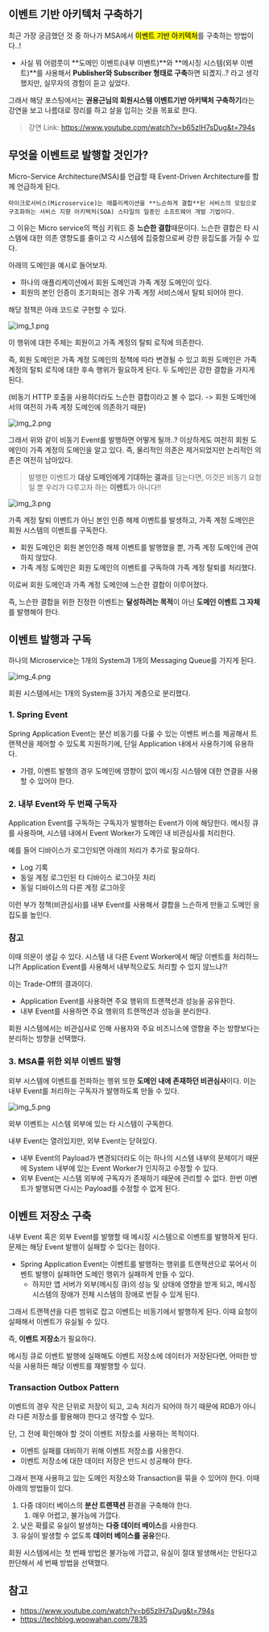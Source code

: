 ## 이벤트 기반 아키텍처 구축하기

최근 가장 궁금했던 것 중 하나가 MSA에서 <mark>이벤트 기반 아키텍처</mark>를 구축하는 방법이다..!
- 사실 뭐 어렴풋이 **도메인 이벤트(내부 이벤트)**와 **메시징 시스템(외부 이벤트)**를 사용해서 **Publisher와 Subscriber 형태로 구축**하면 되곘지..? 라고 생각했지만, 실무자의 경험이 듣고 싶었다.

그래서 해당 포스팅에서는 **권용근님의 회원시스템 이벤트기반 아키텍처 구축하기**라는 강연을 보고 나름대로 정리를 하고 살을 입히는 것을 목표로 한다.

> 강연 Link: https://www.youtube.com/watch?v=b65zIH7sDug&t=794s

## 무엇을 이벤트로 발행할 것인가?

Micro-Service Architecture(MSA)를 언급할 때 Event-Driven Architecture를 함께 언급하게 된다.

```
마이크로서비스(Microservice)는 애플리케이션을 **느슨하게 결합**된 서비스의 모임으로
구조화하는 서비스 지향 아키텍처(SOA) 스타일의 일종인 소프트웨어 개발 기법이다.
```

그 이유는 Micro service의 핵심 키워드 중 **느슨한 결합**때문이다. 느슨한 결합은 타 시스템에 대한 의존 영향도를 줄이고 각 시스템에 집중함으로써 강한 응집도를 가질 수 있다.

아래의 도메인을 예시로 들어보자.
- 하나의 애플리케이션에서 회원 도메인과 가족 계정 도메인이 있다.
- 회원의 본인 인증이 초기화되는 경우 가족 계정 서비스에서 탈퇴 되어야 한다.

해당 정책은 아래 코드로 구현할 수 있다.

![img_1.png](img_1.png)

이 행위에 대한 주체는 회원이고 가족 계정의 탈퇴 로직에 의존한다.

즉, 회원 도메인은 가족 계정 도메인의 정책에 따라 변경될 수 있고 회원 도메인은 가족 계정의 탈퇴 로직에 대한 후속 행위가 필요하게 된다. 두 도메인은 강한 결합을 가지게 된다.

(비동기 HTTP 호출을 사용하더라도 느슨한 결합이라고 볼 수 없다. -> 회원 도메인에서의 여전히 가족 계정 도메인에 의존하기 때문)

![img_2.png](img_2.png)

그래서 위와 같이 비동기 Event를 발행하면 어떻게 될까..? 이상하게도 여전히 회원 도메인이 가족 계정의 도메인을 알고 있다. 즉, 물리적인 의존은 제거되었지만 논리적인 의존은 여전히 남아있다.

> 발행한 이벤트가 **대상 도메인에게 기대하는 결과**를 담는다면, 이것은 비동기 요청일 뿐 우리가 다루고자 하는 **이벤트**가 아니다!! 

![img_3.png](img_3.png) 

가족 계정 탈퇴 이벤트가 아닌 본인 인증 해제 이벤트를 발생하고, 가족 계정 도메인은 회원 시스템의 이벤트를 구독한다.
- 회원 도메인은 회원 본인인증 해제 이벤트를 발행했을 뿐, 가족 계정 도메인에 관여하지 않았다.
- 가족 계정 도메인은 회원 도메인의 이벤트를 구독하여 가족 계정 탈퇴를 처리했다.

이로써 회원 도메인과 가족 계정 도메인에 느슨한 결합이 이루어졌다.

즉, 느슨한 결합을 위한 진정한 이벤트는 **달성하려는 목적**이 아닌 **도메인 이벤트 그 자체**를 발행해야 한다.

## 이벤트 발행과 구독

하나의 Microservice는 1개의 System과 1개의 Messaging Queue를 가지게 된다.

![img_4.png](img_4.png)

회원 시스템에서는 1개의 System을 3가지 계층으로 분리했다.

### 1. Spring Event

Spring Application Event는 분산 비동기를 다룰 수 있는 이벤트 버스를 제공해서 트랜잭션을 제어할 수 있도록 지원하기에, 단일 Application 내에서 사용하기에 유용하다.
- 가령, 이벤트 발행의 경우 도메인에 영향이 없이 메시징 시스템에 대한 연결을 사용할 수 있어야 한다.

### 2. 내부 Event와 두 번째 구독자

Application Event를 구독하는 구독자가 발행하는 Event가 이에 해당한다. 메시징 큐를 사용하며, 시스템 내에서 Event Worker가 도메인 내 비관심사를 처리한다.

예를 들어 디바이스가 로그인되면 아래의 처리가 추가로 필요하다.
- Log 기록
- 동일 계정 로그인된 타 디바이스 로그아웃 처리
- 동일 디바이스의 다른 계정 로그아웃

이런 부가 정책(비관심사)를 내부 Event를 사용해서 결합을 느슨하게 만들고 도메인 응집도를 높인다.

### 참고

이때 의문이 생길 수 있다. 시스템 내 다른 Event Worker에서 해당 이벤트를 처리하느냐?! Application Event를 사용해서 내부적으로도 처리할 수 있지 않느냐?!

이는 Trade-Off의 결과이다.
- Application Event를 사용하면 주요 행위의 트랜잭션과 성능을 공유한다.
- 내부 Event를 사용하면 주요 행위의 트랜잭션과 성능을 분리한다.

회원 시스템에서는 비관심사로 인해 사용자와 주요 비즈니스에 영향을 주는 방향보다는 분리하는 방향을 선택했다.

### 3. MSA를 위한 외부 이벤트 발행

외부 시스템에 이벤트를 전파하는 행위 또한 **도메인 내에 존재하던 비관심사**이다. 이는 내부 Event를 처리하는 구독자가 발행하도록 만들 수 있다.

![img_5.png](img_5.png)

외부 이벤트는 시스템 외부에 있는 타 시스템이 구독한다.

내부 Event는 열려있지만, 외부 Event는 닫혀있다.
- 내부 Event의 Payload가 변경되더라도 이는 하나의 시스템 내부의 문제이기 때문에 System 내부에 있는 Event Worker가 인지하고 수정할 수 있다.
- 외부 Event는 시스템 외부에 구독자가 존재하기 때문에 관리할 수 없다. 한번 이벤트가 발행되면 다시는 Payload를 수정할 수 없게 된다.

## 이벤트 저장소 구축

내부 Event 혹은 외부 Event를 발행할 때 메시징 시스템으로 이벤트를 발행하게 된다. 문제는 해당 Event 발행이 실패할 수 있다는 점이다.

- Spring Application Event는 이벤트를 발행하는 행위를 트랜잭션으로 묶어서 이벤트 발행이 실패하면 도메인 행위가 실패하게 만들 수 있다.
  - 하지만 앱 서버가 외부(메시징 큐)의 성능 및 상태에 영향을 받게 되고, 메시징 시스템의 장애가 전체 시스템의 장애로 번질 수 있게 된다.

그래서 트랜잭션을 다른 범위로 잡고 이벤트는 비동기에서 발행하게 된다. 이때 요청이 실패해서 이벤트가 유실될 수 있다.

즉, **이벤트 저장소**가 필요하다.

메시징 큐로 이벤트 발행에 실패해도 이벤트 저장소에 데이터가 저장된다면, 어떠한 방식을 사용하든 해당 이벤트를 재발행할 수 있다.

### Transaction Outbox Pattern

이벤트의 경우 작은 단위로 저장이 되고, 고속 처리가 되어야 하기 때문에 RDB가 아니라 다른 저장소를 활용해야 한다고 생각할 수 있다.

단, 그 전에 확인해야 할 것이 이벤트 저장소를 사용하는 목적이다.
- 이벤트 실패를 대비하기 위해 이벤트 저장소를 사용한다.
- 이벤트 저장소에 대한 데이터 저장은 반드시 성공해야 한다.

그래서 현재 사용하고 있는 도메인 저장소와 Transaction을 묶을 수 있어야 한다. 이때 아래의 방법들이 있다.
1. 다중 데이터 베이스의 **분산 트랜잭션** 환경을 구축해야 한다.
   1. 매우 어렵고, 불가능에 가깝다.
2. 낮은 확률로 유실이 발생하는 **다중 데이터 베이스**를 사용한다.
3. 유실이 발생할 수 없도록 **데이터 베이스를 공유**한다.

회원 시스템에서는 첫 번째 방법은 불가능에 가깝고, 유실이 절대 발생해서는 안된다고 판단해서 세 번째 방법을 선택했다.










## 참고
- https://www.youtube.com/watch?v=b65zIH7sDug&t=794s
- https://techblog.woowahan.com/7835






